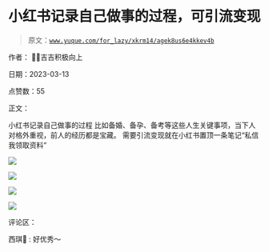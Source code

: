 # 小红书记录自己做事的过程，可引流变现

> 原文：[`www.yuque.com/for_lazy/xkrm14/agek8us6e4kkev4b`](https://www.yuque.com/for_lazy/xkrm14/agek8us6e4kkev4b)

作者： 💪🏻吉吉积极向上

日期：2023-03-13

点赞数：55

正文：

小红书记录自己做事的过程 比如备婚、备孕、备考等这些人生关键事项，当下人对格外重视，前人的经历都是宝藏。 需要引流变现就在小红书置顶一条笔记“私信我领取资料”

![](img/c833afc52867cb004983e94a73a1779e.png)  

![](img/6a5ca407b55e53aaa88cbd9182bfc1c9.png)  

![](img/6409775566978c48b6f6a0d65b9b388d.png)  

![](img/e805a27ad26ce46f6ac44ec398ba8df3.png)  

评论区：

西琪💫 : 好优秀～

